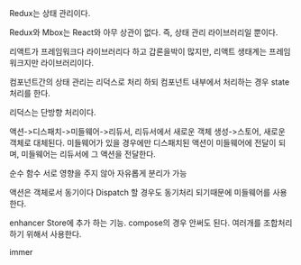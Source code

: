 Redux는 상태 관리이다.

Redux와 Mbox는 React와 아무 상관이 없다.
즉, 상태 관리 라이브러리일 뿐이다.

리액트가 프레임워크다 라이브러리다 하고 갑론을박이 많지만,
리액트 생태계는 프레임워크지만 라이브러리이다.

컴포넌트간의 상태 관리는 리덕스로 처리 하되
컴포넌트 내부에서 처리하는 경우 state 처리를 한다.

리덕스는 단방향 처리이다.

액션->디스패치->미들웨어->리듀서, 리듀서에서 새로운 객체 생성->스토어, 새로운 객체로 대체된다.
미들웨어가 있을 경우에만 디스패치된 액션이 미들웨어에 전달이 되며, 미들웨어는 리듀서에 그 액션을 전달한다.

순수 함수
서로 영향을 주지 않아 자유롭게 분리가 가능

액션은 객체로서 동기이다
Dispatch 할 경우도 동기처리 되기때문에 미들웨어를 사용한다.

enhancer
Store에 추가 하는 기능. 
compose의 경우 안써도 된다.
여러개를 조합처리 하기 위해서 사용한다.

immer
